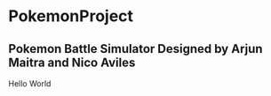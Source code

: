 # PokemonProject
 
## Pokemon Battle Simulator Designed by Arjun Maitra and Nico Aviles

Hello World
